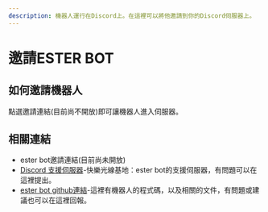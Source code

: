 ```yaml
---
description: 機器人運行在Discord上。在這裡可以將他邀請到你的Discord伺服器上。
---
```


# 邀請ESTER BOT

## 如何邀請機器人

點選邀請連結(目前尚不開放)即可讓機器人進入伺服器。

## 相關連結

* ester bot邀請連結(目前尚未開放)
* [Discord 支援伺服器](https://discord.gg/hveXGk5Qmz)-快樂光線基地：ester bot的支援伺服器，有問題可以在這裡提出。
* [ester bot github連結](https://github.com/organic-san/ester-bot)-這裡有機器人的程式碼，以及相關的文件，有問題或建議也可以在這裡回報。
